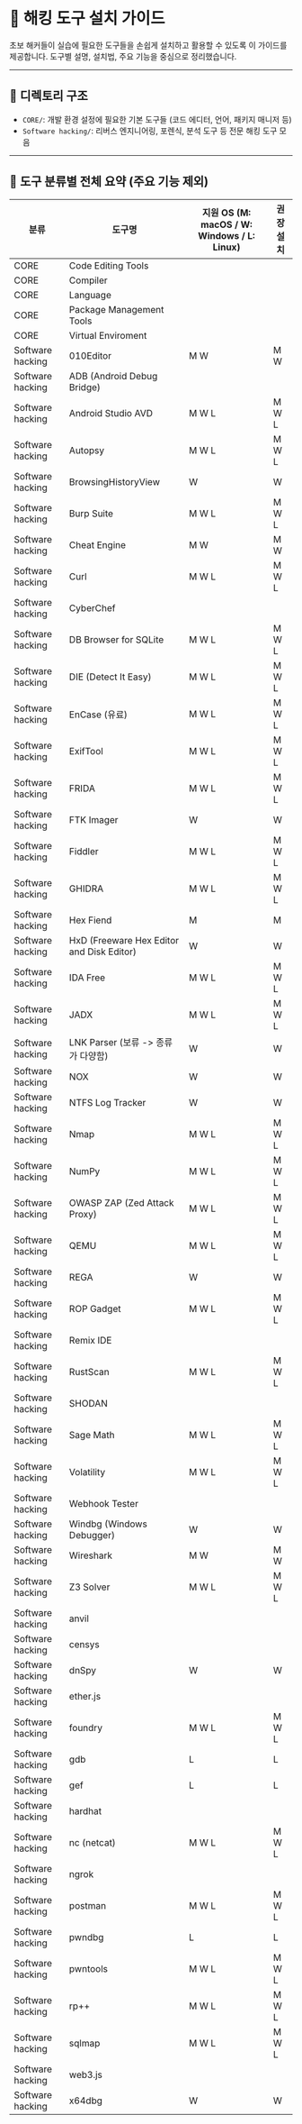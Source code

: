# 🔧 해킹 도구 설치 가이드

초보 해커들이 실습에 필요한 도구들을 손쉽게 설치하고 활용할 수 있도록 이 가이드를 제공합니다. 도구별 설명, 설치법, 주요 기능을 중심으로 정리했습니다.

---

## 📁 디렉토리 구조

- `CORE/`: 개발 환경 설정에 필요한 기본 도구들 (코드 에디터, 언어, 패키지 매니저 등)
- `Software hacking/`: 리버스 엔지니어링, 포렌식, 분석 도구 등 전문 해킹 도구 모음

---

## 📘 도구 분류별 전체 요약 (주요 기능 제외)

| 분류 | 도구명 | 지원 OS (M: macOS / W: Windows / L: Linux) | 권장 설치 |
|------|--------|---------------------------------------------|------------|
| CORE | Code Editing Tools |  |  |
| CORE | Compiler |  |  |
| CORE | Language |  |  |
| CORE | Package Management Tools |  |  |
| CORE | Virtual Enviroment |  |  |
| Software hacking | 010Editor | M W | M W |
| Software hacking | ADB (Android Debug Bridge) |  |  |
| Software hacking | Android Studio AVD | M W L | M W L |
| Software hacking | Autopsy | M W L | M W L |
| Software hacking | BrowsingHistoryView | W | W |
| Software hacking | Burp Suite | M W L | M W L |
| Software hacking | Cheat Engine | M W | M W |
| Software hacking | Curl | M W L | M W L |
| Software hacking | CyberChef |  |  |
| Software hacking | DB Browser for SQLite | M W L | M W L |
| Software hacking | DIE (Detect It Easy) | M W L | M W L |
| Software hacking | EnCase (유료) | M W L | M W L |
| Software hacking | ExifTool | M W L | M W L |
| Software hacking | FRIDA | M W L | M W L |
| Software hacking | FTK Imager | W | W |
| Software hacking | Fiddler | M W L | M W L |
| Software hacking | GHIDRA | M W L | M W L |
| Software hacking | Hex Fiend | M | M |
| Software hacking | HxD (Freeware Hex Editor and Disk Editor) | W | W |
| Software hacking | IDA Free | M W L | M W L |
| Software hacking | JADX | M W L | M W L |
| Software hacking | LNK Parser (보류 -> 종류가 다양함) | W | W |
| Software hacking | NOX | W | W |
| Software hacking | NTFS Log Tracker | W | W |
| Software hacking | Nmap | M W L | M W L |
| Software hacking | NumPy | M W L | M W L |
| Software hacking | OWASP ZAP (Zed Attack Proxy) | M W L | M W L |
| Software hacking | QEMU | M W L | M W L |
| Software hacking | REGA | W | W |
| Software hacking | ROP Gadget | M W L | M W L |
| Software hacking | Remix IDE |  |  |
| Software hacking | RustScan | M W L | M W L |
| Software hacking | SHODAN |  |  |
| Software hacking | Sage Math | M W L | M W L |
| Software hacking | Volatility | M W L | M W L |
| Software hacking | Webhook Tester |  |  |
| Software hacking | Windbg (Windows Debugger) | W | W |
| Software hacking | Wireshark | M W | M W |
| Software hacking | Z3 Solver | M W L | M W L |
| Software hacking | anvil |  |  |
| Software hacking | censys |  |  |
| Software hacking | dnSpy | W | W |
| Software hacking | ether.js |  |  |
| Software hacking | foundry | M W L | M W L |
| Software hacking | gdb | L | L |
| Software hacking | gef | L | L |
| Software hacking | hardhat |  |  |
| Software hacking | nc (netcat) | M W L | M W L |
| Software hacking | ngrok |  |  |
| Software hacking | postman | M W L | M W L |
| Software hacking | pwndbg | L | L |
| Software hacking | pwntools | M W L | M W L |
| Software hacking | rp++ | M W L | M W L |
| Software hacking | sqlmap | M W L | M W L |
| Software hacking | web3.js |  |  |
| Software hacking | x64dbg | W | W |
